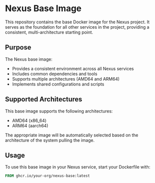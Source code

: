 # Nexus Base Image

This repository contains the base Docker image for the Nexus project. It serves as the foundation for all other services in the project, providing a consistent, multi-architecture starting point.

## Purpose

The Nexus base image:
- Provides a consistent environment across all Nexus services
- Includes common dependencies and tools
- Supports multiple architectures (AMD64 and ARM64)
- Implements shared configurations and scripts

## Supported Architectures

This base image supports the following architectures:
- AMD64 (x86_64)
- ARM64 (aarch64)

The appropriate image will be automatically selected based on the architecture of the system pulling the image.

## Usage

To use this base image in your Nexus service, start your Dockerfile with:

```dockerfile
FROM ghcr.io/your-org/nexus-base:latest
```
